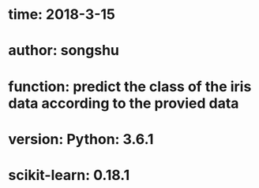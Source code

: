 #   time:       2018-3-15
#   author:     songshu
#   function:   predict the class of the iris data according to the provied data
#   version:    Python: 3.6.1
#               scikit-learn: 0.18.1